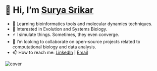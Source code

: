 # 👋 Hi, I’m [Surya Srikar](https://github.com/kssrikar4 )

- 🌱 Learning bioinformatics tools and molecular dynamics techniques.
- 👀 Interested in Evolution and Systems Biology.
- ⚡ I simulate things. Sometimes, they even converge.
- 💞️ I’m looking to collaborate on open-source projects related to computational biology and data analysis.
- 📫 How to reach me: [LinkedIn](https://www.linkedin.com/in/k-surya-srikar/) | [Email](mailto:kssrikar4@gmail.com)


![cover](https://i0.wp.com/www.artofthecell.com/wp-content/uploads/2014/10/Art-of-the-Cell-RNA-Polymerase.gif?ssl=1)

<!---
kssrikar4/kssrikar4 is a ✨ special ✨ repository because its `README.md` (this file) appears on your GitHub profile.
You can click the Preview link to take a look at your changes.
--->
